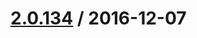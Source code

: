 [2.0.134](https://github.corp.ebay.com/ecg-global/bolt-2dot0-frontend/compare/2.0.133...v2.0.134) / 2016-12-07
===================



